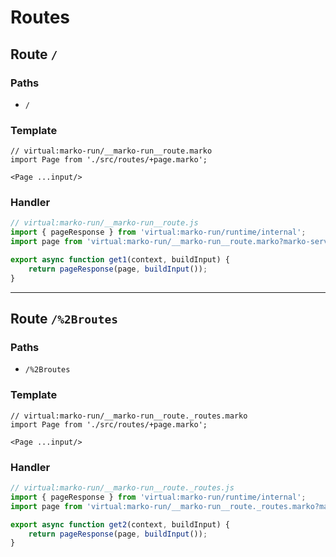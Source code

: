 # Routes

## Route `/`
### Paths
  - `/`
### Template
```marko
// virtual:marko-run/__marko-run__route.marko
import Page from './src/routes/+page.marko';

<Page ...input/>
```
### Handler
```js
// virtual:marko-run/__marko-run__route.js
import { pageResponse } from 'virtual:marko-run/runtime/internal';
import page from 'virtual:marko-run/__marko-run__route.marko?marko-server-entry';

export async function get1(context, buildInput) {
	return pageResponse(page, buildInput());
}
```
---
## Route `/%2Broutes`
### Paths
  - `/%2Broutes`
### Template
```marko
// virtual:marko-run/__marko-run__route._routes.marko
import Page from './src/routes/+page.marko';

<Page ...input/>
```
### Handler
```js
// virtual:marko-run/__marko-run__route._routes.js
import { pageResponse } from 'virtual:marko-run/runtime/internal';
import page from 'virtual:marko-run/__marko-run__route._routes.marko?marko-server-entry';

export async function get2(context, buildInput) {
	return pageResponse(page, buildInput());
}
```
